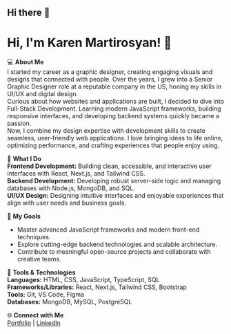 ## Hi there 👋

<!--
**karmartir/karmartir** is a ✨ _special_ ✨ repository because its `README.md` (this file) appears on your GitHub profile.

Here are some ideas to get you started:

- 🔭 I’m currently working on ...
- 🌱 I’m currently learning ...
- 👯 I’m looking to collaborate on ...
- 🤔 I’m looking for help with ...
- 💬 Ask me about ...
- 📫 How to reach me: ...
- 😄 Pronouns: ...
- ⚡ Fun fact: ...
-->
# Hi, I'm Karen Martirosyan! 👋

💻 **About Me**  
I started my career as a graphic designer, creating engaging visuals and designs that connected with people. Over the years, I grew into a Senior Graphic Designer role at a reputable company in the US, honing my skills in UI/UX and digital design.  
Curious about how websites and applications are built, I decided to dive into Full-Stack Development. Learning modern JavaScript frameworks, building responsive interfaces, and developing backend systems quickly became a passion.  
Now, I combine my design expertise with development skills to create seamless, user-friendly web applications. I love bringing ideas to life online, optimizing performance, and crafting experiences that people enjoy using.

🌟 **What I Do**  
**Frontend Development:** Building clean, accessible, and interactive user interfaces with React, Next.js, and Tailwind CSS.  
**Backend Development:** Developing robust server-side logic and managing databases with Node.js, MongoDB, and SQL.  
**UI/UX Design:** Designing intuitive interfaces and enjoyable experiences that align with user needs and business goals.

🚀 **My Goals**  
- Master advanced JavaScript frameworks and modern front-end techniques.  
- Explore cutting-edge backend technologies and scalable architecture.  
- Contribute to meaningful open-source projects and collaborate with creative teams.  

🔧 **Tools & Technologies**  
**Languages:** HTML, CSS, JavaScript, TypeScript, SQL  
**Frameworks/Libraries:** React, Next.js, Tailwind CSS, Bootstrap  
**Tools:** Git, VS Code, Figma  
**Databases:** MongoDB, MySQL, PostgreSQL  

🌐 **Connect with Me**  
[Portfolio](https://karma-portfolio-details.netlify.app/) | [LinkedIn](www.linkedin.com/in/karmancho)
